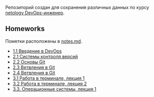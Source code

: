 Репозиторий создан для сохранения различных данных по курсу [netology DevOps-инженер](https://netology.ru/programs/devops).

## Homeworks

Пометки расположены в [notes.md](/src/homework/notes.md).

* [1.1 Введение в DevOps](/src/homework/1.1) 
* [2.1 Системы контроля версий](/src/homework/2.1)
* [2.2 Основы Git](/src/homework/2.2)
* [2.3 Ветвления в Git](/src/homework/2.3)
* [2.4 Ветвления в Git](/src/homework/2.4)
* [3.1 Работа в терминале, лекция 1](/src/homework/3.1)
* [3.2 Работа в терминале, лекция 2](/src/homework/3.2)
* [3.3. Операционные системы, лекция 1](/src/homework/3.3)
